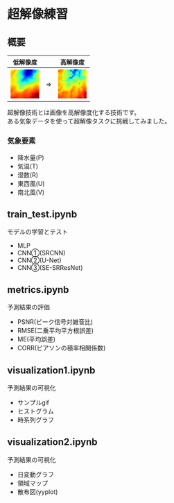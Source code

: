 # 超解像練習

## 概要
|低解像度||高解像度|
|-|-|-|
|![imagesフォルダのlow_sample.png参照](./images/low_sample.png "低解像度画像")|⇒|![imagesフォルダのhigh_sample.png参照](./images/high_sample.png "高解像度画像")|

超解像技術とは画像を高解像度化する技術です。  
ある気象データを使って超解像タスクに挑戦してみました。  

### 気象要素
- 降水量(P)
- 気温(T)
- 湿数(R)
- 東西風(U)
- 南北風(V)


## train_test.ipynb
モデルの学習とテスト
- MLP
- CNN①(SRCNN)
- CNN②(U-Net)
- CNN③(SE-SRResNet)


## metrics.ipynb
予測結果の評価
- PSNR(ピーク信号対雑音比)
- RMSE(二乗平均平方根誤差)
- ME(平均誤差)
- CORR(ピアソンの積率相関係数)

## visualization1.ipynb
予測結果の可視化
- サンプルgif
- ヒストグラム
- 時系列グラフ

## visualization2.ipynb
予測結果の可視化
- 日変動グラフ
- 領域マップ
- 散布図(yyplot)
